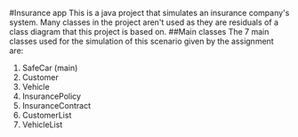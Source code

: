 #Insurance app
This is a java project that simulates an insurance company's system.
Many classes in the project aren't used as they are residuals of a class diagram that this project is based on.
##Main classes
The 7 main classes used for the simulation of this scenario given by the assignment are:
1. SafeCar (main)
2. Customer
3. Vehicle
4. InsurancePolicy
5. InsuranceContract
6. CustomerList
7. VehicleList

